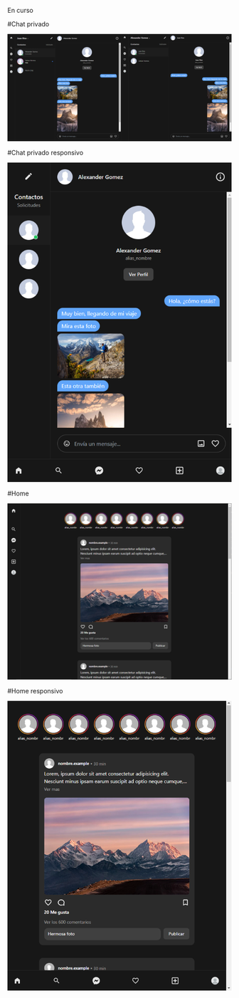 En curso

#Chat privado

![private-chat](private-chat.png)

#Chat privado responsivo

![chat-responsive](chat-responsive.png)

#Home

![home](home.png)

#Home responsivo

![home](home-responsive.png)
